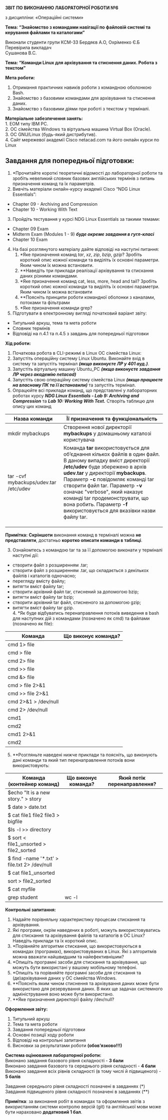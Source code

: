 **ЗВІТ ПО ВИКОНАННЮ ЛАБОРАТОРНОЇ РОБОТИ №6**

з дисципліни: «Операційні системи»

**Тема: “Знайомство з командами навігації по файловій системі та керування файлами та каталогами”**

Виконали студенти 
групи КСМ-33 
Бердяєв А.О, Охріменко Є.Б  
Перевірила викладач  
Сушанова В.С. 


**Тема: “Команди Linux для архівування та стиснення даних. Робота з текстом”**

**Мета роботи:** 

1. Отримання практичних навиків роботи з командною оболонкою Bash.  
2. Знайомство з базовими командами для архівування та стиснення даних.  
3. Знайомство з базовими діями при роботі з текстом у терміналі.

**Матеріальне забезпечення занять:**  
1\. ЕОМ типу IBM PC.  
2\. ОС сімейства Windows та віртуальна машина Virtual Box (Oracle).  
3\. ОС GNU/Linux (будь-який дистрибутив).  
4\. Сайт мережевої академії Cisco netacad.com та його онлайн курси по Linux


<h2>Завдання для попередньої підготовки:</h2>

1. \*Прочитайте короткі теоретичні відомості до лабораторної роботи та зробіть невеликий словник базових англійських термінів з питань призначення команд та їх параметрів.  
2. Вивчіть матеріали онлайн-курсу академії Cisco “NDG Linux Essentials”:  
- Chapter 09 \- Archiving and Compression  
- Chapter 10 \- Working With Text  
3. Пройдіть тестування у курсі 	NDG Linux Essentials за такими темами:  
- Chapter 09 Exam  
- Midterm Exam (Modules 1 \- 9\) ***буде окреме завдання в гугл-класі***  
- Chapter 10 Exam  
4. На базі розглянутого матеріалу дайте відповіді на наступні питання:  
   1. \*Яке призначення команд  *tar*, *xz*, *zip*, *bzip*, *gzip*? Зробіть короткий опис кожної команди та виділіть їх основні параметри. Яким чином їх можна встановити.  
   2. \*\*Наведіть три приклади реалізації архівування та стискання даних різними командами.   
   3. \*Яке призначення команд  cat, less, more, head and tail? Зробіть короткий опис кожної команди та виділіть їх основні параметри. Яким чином їх можна встановити  
   4. \*\*Поясніть принципи роботи командної оболонки з каналами, потоками та фільтрами  
   5. \*Яке призначення команди grep?  
5. Підготувати в електронному вигляді початковий варіант звіту:  
- Титульний аркуш, тема та мета роботи  
- Словник термінів  
- Відповіді на п.4.1 та п.4.5 з завдань для попередньої підготовки

**Хід роботи:**

1.  Початкова робота в CLI-режимі в Linux ОС сімейства Linux:  
   1. Запустіть операційну систему Linux Ubuntu. Виконайте вхід в систему та запустіть термінал ***(якщо виконуєте ЛР у 401 ауд.)***.  
   2. Запустіть віртуальну машину Ubuntu\_PC ***(якщо виконуєте завдання ЛР через академію netacad)***   
   3. Запустіть свою операційну систему сімейства Linux ***(якщо працюєте на власному ПК та її встановили)*** та запустіть термінал.  
   2. Опрацюйте всі приклади команд, що представлені у лабораторних роботах курсу ***NDG Linux Essentials \- Lab 9: Archiving and Compression*** та ***Lab 10: Working With Text.*** Створіть таблицю для опису цих команд

 

| Назва команди | Її призначення та функціональність |
| ----- | ----- |
| mkdir mybackups  | Створення нової директорії **mybackups** у домашньому каталозі користувача |
| tar \-cvf mybackups/udev.tar /etc/udev | Команда **tar** використовується для об’єднання кількох файлів в один файл. В даному випадку вміст директорії  **/etc/udev**  буде збережено в архів **udev.tar** у директорії **mybackups**. Параметр **\-c** повідомляє команді tar створити файл tar. Параметр **\-v** означає "verbose", який наказує команді tar продемонструвати, що вона робить. Параметр **\-f** використовується для вказівки назви файлу tar. |
|  |  |
|  |  |
|  |  |

**Примітка:** **Скріншоти** виконання команд в терміналі можна **не представляти**, достатньо **коротко описати команди в таблиці**.

3.  Ознайомтесь з командою tar та за її допомогою виконати у терміналі наступні дії:  
- створити файл з розширенням .tar;  
- створити файл з розширенням .tar, що складається з декількох файлів і каталогів  одночасно;  
- перегляду вмісту файлу;  
- витягти вміст файлу tar;  
- створити архівний файл tar, стиснений за допомогою bzip;  
- витягти вміст файлу tar bzip;  
- створити архівний tar файл, стисненого за допомогою gzip;  
- витягти вміст файлу tar gzip.  
  4. \*Як буде відбуватись перенаправлення потоків виведення в bash для наступних дій з командами (позначено як cmd) та файлами (позначено як file):

| Команда  | Що виконує команда? |
| ----- | ----- |
| cmd 1\> file |  |
| cmd \> file |  |
| cmd 2\> file |  |
| cmd \>\> file |  |
| cmd &\> file |  |
| cmd \> file 2\>&1 |  |
| cmd \>\> file 2\>&1 |  |
| cmd 2\>&1 \> /dev/null |  |
| cmd 2\> /dev/null |  |
| cmd1 |  |
|cmd2 |  |
| cmd1 2\>&1 |
|cmd2 |  |

  5. \*\*Розгляньте наведені нижче приклади та поясніть, що виконують дані команди та який тип перенаправлення потоків вони використовують:

| Команда  (контейнер команд) | Що виконує команда? | Який потік перенаправлення? |
| ----- | ----- | ----- |
| $echo "It is a new story." \> story |  |  |
| $ date \> date.txt |  |  |
| $ cat file1 file2 file3 \> bigfile |  |  |
| $ls \-l \>\> directory |  |  |
| $ sort \< file1\_unsorted \> file2\_sorted |  |  |
| $ find \-name '\*.txt' \> file.txt 2\> /dev/null |  |  |
| $ cat file1\_unsorted | 
|sort \> file2\_sorted |  |  |
| $ cat myfile |
|grep student | wc \-l |  |  |

   
**Контрольні запитання:**

1. Надайте порівняльну характеристику процесам стискання та архівування.  
2. Які програми, окрім наведених в роботі, можуть використовуватись для стискання та архівування файлів та каталогів в ОС Linux? Наведіть приклади та їх короткий опис.  
3. \*Порівняйте алгоритми стискання, що використовуються в командах (програмах), використовуваних в Linux. Які з алгоритмів можна вважати найшвидшим та найефективнішим?  
4. \*Опишіть програмні засоби для стискання та архівування, що можуть бути використані у вашому мобільному телефоні.  
5. \*Опишіть та порівняйте програмні засоби для стискання та (де)архівування даних у ОС сімейства Windows.  
6. \*\*Поясніть яким чином стиснення та архівування даних може бути використано для резервування даних. В яких ще задачах системного адміністрування воно може бути використано.  
7. \*\*Яке призначення директорії файлу /dev/null?

**Оформлення звіту:**

1. Титульний аркуш  
2. Тема та мета роботи  
3. Завдання попередньої підготовки  
4. Основні позиції ходу роботи  
5. Відповіді на контрольні запитання  
6. Висновки за результатами роботи **(обов’язково\!\!\!)**

**Система оцінювання лабораторної роботи:**  
Виконано завдання базового рівня складності \- **3 бали**  
Виконано завдання базового та середнього рівня складності \- **4 бали**   
Виконано завдання всіх рівнів складності (в тому числі й підвищеного) \- **5 балів**

Завдання середнього рівня складності позначені в завданнях (\*)  
Завдання підвищеного рівня складності позначені в завданнях (\*\*)

**Примітка**: за виконання робіт в командах та оформлення звітів з використанням системи контролю версій (git) та англійської мови може бути нараховано **додатковий 1 бал**.
